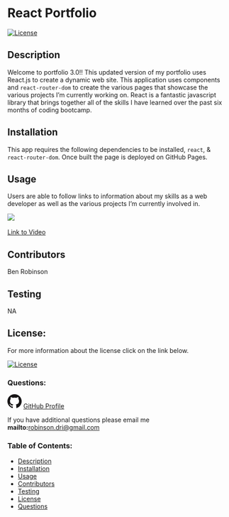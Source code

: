 
# React Portfolio

[![License](https://img.shields.io/badge/License-Apache%202.0-blue.svg)](https://opensource.org/licenses/Apache-2.0)
    
## Description
Welcome to portfolio 3.0!!  This updated version of my portfolio uses React.js to create a dynamic web site.  This application uses components and `react-router-dom` to create the various pages that showcase the various projects I’m currently working on.  React is a fantastic javascript library that brings together all of the skills I have learned over the past six months of coding bootcamp. 

## Installation
This app requires the following dependencies to be installed, `react`, & `react-router-dom`.  Once built the page is deployed on GitHub Pages.  

## Usage
Users are able to follow links to information about my skills as a web developer as well as the various projects I’m currently involved in.    

<img src = "README Generator GIF.gif" />

<br>

[Link to Video](https://drive.google.com/file/d/1YSvj5Nbm9iNqXlTfIEqUvyxDtzyH3yhD/view)

## Contributors
Ben Robinson

## Testing
NA

## License: 

For more information about the license click on the link below. 


[![License](https://img.shields.io/badge/License-Apache%202.0-blue.svg)](https://opensource.org/licenses/Apache-2.0)
    
### Questions: 

![GitHub Logo](GitHub-Mark-32px.png)
[GitHub Profile](https://github.com/Tarbo13)

If you have additional questions please email me **mailto:**<robinson.dri@gmail.com>

### Table of Contents:
- [Description](#Description)
- [Installation](#Installation) 
- [Usage](#Usage)
- [Contributors](#Contributors)
- [Testing](#Testing)
- [License](#License)
- [Questions](#Questions)